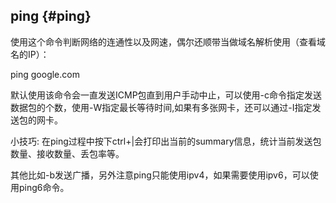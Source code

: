 ## ping {#ping}

使用这个命令判断网络的连通性以及网速，偶尔还顺带当做域名解析使用（查看域名的IP）：

ping google.com

默认使用该命令会一直发送ICMP包直到用户手动中止，可以使用-c命令指定发送数据包的个数，使用-W指定最长等待时间,如果有多张网卡，还可以通过-I指定发送包的网卡。

小技巧: 在ping过程中按下ctrl+\|会打印出当前的summary信息，统计当前发送包数量、接收数量、丢包率等。

其他比如-b发送广播，另外注意ping只能使用ipv4，如果需要使用ipv6，可以使用ping6命令。

